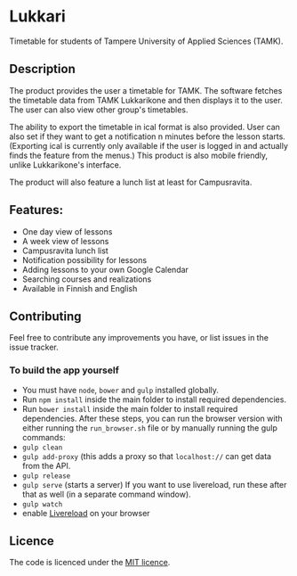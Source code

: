 # Lukkari
Timetable for students of Tampere University of Applied Sciences (TAMK).

## Description
The product provides the user a timetable for TAMK. The software fetches the
timetable data from TAMK Lukkarikone and then displays it to the user. The 
user can also view other group's timetables. 

The ability to export the timetable in ical format is also provided. User can
also set if they want to get a notification n minutes before the lesson starts.
(Exporting ical is currently only available if the user is logged in and actually
finds the feature from the menus.) This product is also mobile friendly, unlike 
Lukkarikone's interface.

The product will also feature a lunch list at least for Campusravita.

## Features:

* One day view of lessons
* A week view of lessons
* Campusravita lunch list
* Notification possibility for lessons
* Adding lessons to your own Google Calendar
* Searching courses and realizations
* Available in Finnish and English

## Contributing
Feel free to contribute any improvements you have, or list issues in the issue tracker.

### To build the app yourself
* You must have `node`, `bower` and `gulp` installed globally.
* Run `npm install` inside the main folder to install required dependencies.
* Run `bower install` inside the main folder to install required dependencies.
After these steps, you can run the browser version with either running the `run_browser.sh` file or by manually running the gulp commands:
* `gulp clean`
* `gulp add-proxy` (this adds a proxy so that `localhost://` can get data from the API.
* `gulp release`
* `gulp serve` (starts a server)
If you want to use livereload, run these after that as well (in a separate command window).
* `gulp watch`
* enable [Livereload](http://livereload.com/) on your browser

## Licence
The code is licenced under the [MIT licence](https://tldrlegal.com/license/mit-license). 

